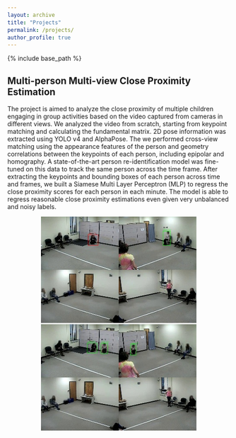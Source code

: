 ```yaml
---
layout: archive
title: "Projects"
permalink: /projects/
author_profile: true
---
```



{% include base_path %}

Multi-person Multi-view Close Proximity Estimation
---------------------------------------------------
The project is aimed to analyze the close proximity of multiple children engaging in group activities based on the video captured from cameras in different views. We analyzed the video from scratch, starting from keypoint matching and calculating the fundamental matrix. 2D pose information was extracted using YOLO v4 and AlphaPose. The we performed cross-view matching using the appearance features of the person and geometry correlations between the keypoints of each person, including epipolar and homography. A state-of-the-art person re-identification model was fine-tuned on this data to track the same person across the time frame. After extracting the keypoints and bounding boxes of each person across time and frames, we built a Siamese Multi Layer Perceptron (MLP) to regress the close proximity scores for each person in each minute. The model is able to regress reasonable close proximity estimations even given very unbalanced and noisy labels. <br>

<!--![img1](../images/exp1.jpg) | ![img2](../images/exp2.jpg)-->

<p align="middle">
  <img src="./images/exp1.jpg" />
  <img src="./images/exp2.jpg" /> 
</p>


<!-- 
{% for post in site.projects %}
  {% include archive-single.html %}
{% endfor %} 
-->
